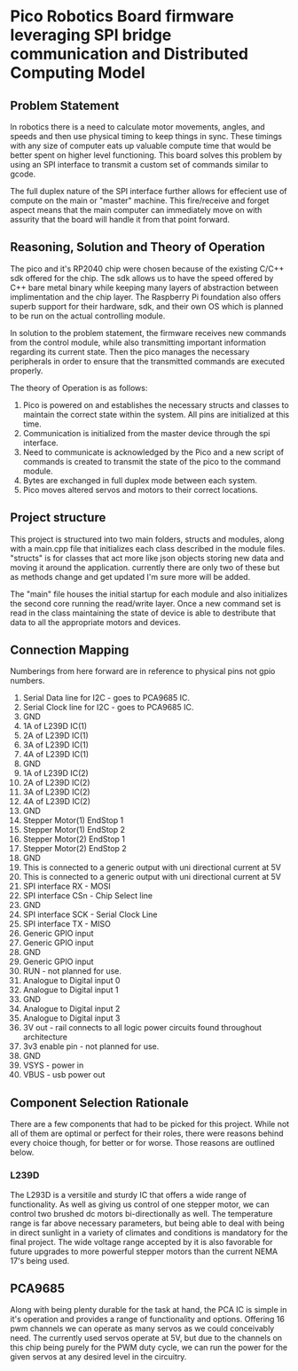 # Pico Robotics Board firmware leveraging SPI bridge communication and Distributed Computing Model

## Problem Statement
In robotics there is a need to calculate motor movements, angles, and speeds and then use physical timing to keep things in sync. These timings with any size of computer eats up valuable compute time that would be better spent on higher level functioning. This board solves this problem by using an SPI interface to transmit a custom set of commands similar to gcode.

The full duplex nature of the SPI interface further allows for effecient use of compute on the main or "master" machine. This fire/receive and forget aspect means that the main computer can immediately move on with assurity that the board will handle it from that point forward. 

## Reasoning, Solution and Theory of Operation

The pico and it's RP2040 chip were chosen because of the existing C/C++ sdk offered for the chip. The sdk allows us to have the speed offered by C++ bare metal binary while keeping many layers of abstraction between implimentation and the chip layer. The Raspberry Pi foundation also offers superb support for their hardware, sdk, and their own OS which is planned to be run on the actual controlling module.

In solution to the problem statement, the firmware receives new commands from the control module, while also transmitting important information regarding its current state. Then the pico manages the necessary peripherals in order to ensure that the transmitted commands are executed properly. 

The theory of Operation is as follows: 
1. Pico is powered on and establishes the necessary structs and classes to maintain the correct state within the system. All pins are initialized at this time. 
2. Communication is initialized from the master device through the spi interface.
3. Need to communicate is acknowledged by the Pico and a new script of commands is created to transmit the state of the pico to the command module. 
4. Bytes are exchanged in full duplex mode between each system. 
5. Pico moves altered servos and motors to their correct locations.

## Project structure

This project is structured into two main folders, structs and modules, along with a main.cpp file that initializes each class described in the module files. "structs" is for classes that act more like json objects storing new data and moving it around the application. currently there are only two of these but as methods change and get updated I'm sure more will be added. 

The "main" file houses the initial startup for each module and also initializes the second core running the read/write layer. Once a new command set is read in the class maintaining the state of device is able to destribute that data to all the appropriate motors and devices. 

## Connection Mapping

Numberings from here forward are in reference to physical pins not gpio numbers. 

1. Serial Data line for I2C - goes to PCA9685 IC. 
2. Serial Clock line for I2C - goes to PCA9685 IC.
3. GND
4. 1A of L239D IC(1)
5. 2A of L239D IC(1)
6. 3A of L239D IC(1)
7. 4A of L239D IC(1)
8. GND
9. 1A of L239D IC(2)
10. 2A of L239D IC(2)
11. 3A of L239D IC(2)
12. 4A of L239D IC(2)
13. GND
14. Stepper Motor(1) EndStop 1
15. Stepper Motor(1) EndStop 2
16. Stepper Motor(2) EndStop 1
17. Stepper Motor(2) EndStop 2
18. GND
19. This is connected to a generic output with uni directional current at 5V
20. This is connected to a generic output with uni directional current at 5V
21. SPI interface RX - MOSI
22. SPI interface CSn - Chip Select line
23. GND
24. SPI interface SCK - Serial Clock Line
25. SPI interface TX - MISO
26. Generic GPIO input
27. Generic GPIO input
28. GND
29. Generic GPIO input
30. RUN - not planned for use. 
31. Analogue to Digital input 0
32. Analogue to Digital input 1
33. GND
34. Analogue to Digital input 2
35. Analogue to Digital input 3
36. 3V out - rail connects to all logic power circuits found throughout architecture
37. 3v3 enable pin - not planned for use. 
38. GND
39. VSYS - power in
40. VBUS - usb power out

## Component Selection Rationale

There are a few components that had to be picked for this project. While not all of them are optimal or perfect for their roles, there were reasons behind every choice though, for better or for worse. Those reasons are outlined below. 

### L239D

The L293D is a versitile and sturdy IC that offers a wide range of functionality. As well as giving us control of one stepper motor, we can control two brushed dc motors bi-directionally as well. The temperature range is far above necessary parameters, but being able to deal with being in direct sunlight in a variety of climates and conditions is mandatory for the final project. The wide voltage range accepted by it is also favorable for future upgrades to more powerful stepper motors than the current NEMA 17's being used. 

## PCA9685

Along with being plenty durable for the task at hand, the PCA IC is simple in it's operation and provides a range of functionality and options. Offering 16 pwm channels we can operate as many servos as we could conceivably need. The currently used servos operate at 5V, but due to the channels on this chip being purely for the PWM duty cycle, we can run the power for the given servos at any desired level in the circuitry. 